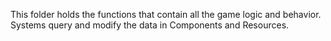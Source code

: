This folder holds the functions that contain all the game logic and behavior. Systems query and modify the data in Components and Resources.
